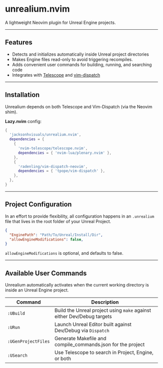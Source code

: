 # unrealium.nvim

A lightweight Neovim plugin for Unreal Engine projects.

---

## Features

- Detects and initializes automatically inside Unreal project directories
- Makes Engine files read-only to avoid triggering recompiles.
- Adds convenient user commands for building, running, and searching code
- Integrates with [Telescope](https://github.com/nvim-telescope/telescope.nvim) and [vim-dispatch](https://github.com/tpope/vim-dispatch)

---

## Installation

Unrealium depends on both Telescope and Vim-Dispatch (via the Neovim shim).

**Lazy.nvim** config:

```lua
{
  'jacksonhvisuals/unrealium.nvim',
  dependencies = {
    {
      'nvim-telescope/telescope.nvim',
      dependencies = { 'nvim-lua/plenary.nvim' },
    },
    {
      'radenling/vim-dispatch-neovim',
      dependencies = { 'tpope/vim-dispatch' },
    },
  },
}
```

---

## Project Configuration
In an effort to provide flexibility, all configuration happens in an `.unrealium` file that lives in the root folder of your Unreal Project.

```json
{
  "EnginePath": "Path/To/Unreal/Install/Dir",
  "allowEngineModifications": false,
}
```
`allowEngineModifications` is optional, and defaults to false.

---

## Available User Commands

Unrealium automatically activates when the current working directory is inside an Unreal Engine project.

| Command             | Description                                               |
|---------------------|-----------------------------------------------------------|
| `:UBuild`           | Build the Unreal project using `make` against either Dev/Debug targets |
| `:URun`             | Launch Unreal Editor built against Dev/Debug via `Dispatch`     |
| `:UGenProjectFiles` | Generate Makefile and compile_commands.json for the project    |
| `:USearch`          | Use Telescope to search in Project, Engine, or both       |

